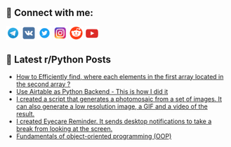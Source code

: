 ## 🔎 Connect with me:
[<img src="https://github.com/bullbesh/bullbesh/blob/main/images/Telegram.png" width="32" height="32" />](https://t.me/bullbesh)
[<img src="https://github.com/bullbesh/bullbesh/blob/main/images/VK.png" width="32" height="32" />](https://vk.com/bullbesh)
[<img src="https://github.com/bullbesh/bullbesh/blob/main/images/Twitter.png" width="32" height="32" />](https://twitter.com/bullbesh1)
[<img src="https://github.com/bullbesh/bullbesh/blob/main/images/Instagram.png" width="32" height="32" />](https://www.instagram.com/bullbesh)
[<img src="https://github.com/bullbesh/bullbesh/blob/main/images/Reddit.png" width="32" height="32" />](https://www.reddit.com/user/bullbesh)
[<img src="https://github.com/bullbesh/bullbesh/blob/main/images/YouTube.png" width="32" height="32" />](https://www.youtube.com/channel/UCtfjRs6uzgq5mfm8S06WTcg)

## 📕 Latest r/Python Posts
<!-- BLOG-POST-LIST:START -->
- [How to Efficiently find, where each elements in the first array located in the second array ?](https://www.reddit.com/r/Python/comments/xosnqm/how_to_efficiently_find_where_each_elements_in/)
- [Use Airtable as Python Backend - This is how I did it](https://www.reddit.com/r/Python/comments/xosn3u/use_airtable_as_python_backend_this_is_how_i_did/)
- [I created a script that generates a photomosaic from a set of images. It can also generate a low resolution image, a GIF and a video of the result.](https://www.reddit.com/r/Python/comments/xorz41/i_created_a_script_that_generates_a_photomosaic/)
- [I created Eyecare Reminder. It sends desktop notifications to take a break from looking at the screen.](https://www.reddit.com/r/Python/comments/xor28d/i_created_eyecare_reminder_it_sends_desktop/)
- [Fundamentals of object-oriented programming &lpar;OOP&rpar;](https://www.reddit.com/r/Python/comments/xoqa1f/fundamentals_of_objectoriented_programming_oop/)
<!-- BLOG-POST-LIST:END -->
